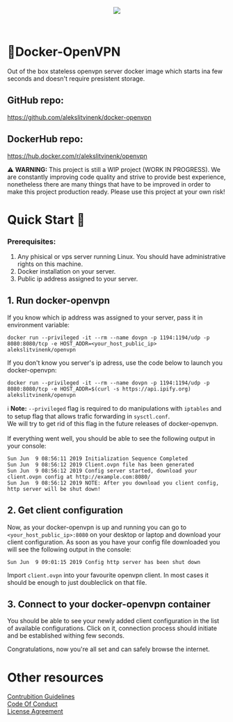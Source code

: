 <p align=center><img src="https://alekslitvinenk.github.io/docker-openvpn/assets/img/logo-s.png"></p><br>

# 🔐Docker-OpenVPN
Out of the box stateless openvpn server docker image which starts ina few seconds and doesn't require presistent storage.

## GitHub repo:
https://github.com/alekslitvinenk/docker-openvpn

## DockerHub repo:
https://hub.docker.com/r/alekslitvinenk/openvpn

⚠️ **WARNING:** This project is still a WIP project (WORK IN PROGRESS). We are constantly improving code quality and strive to provide best experience, nonetheless there are many things that have to be improved in order to make this project production ready. Please use this project at your own risk!

# Quick Start 🚀

### Prerequisites:
1. Any phisical or vps server running Linux. You should have administrative rights on this machine.
2. Docker installation on your server.
3. Public ip address assigned to your server.

## 1. Run docker-openvpn
If you know which ip address was assigned to your server, pass it in environment variable:<br>
```
docker run --privileged -it --rm --name dovpn -p 1194:1194/udp -p 8080:8080/tcp -e HOST_ADDR=<your_host_public_ip> alekslitvinenk/openvpn
```
If you don't know you server's ip adress, use the code below to launch you docker-openvpn:<br>
```
docker run --privileged -it --rm --name dovpn -p 1194:1194/udp -p 8080:8080/tcp -e HOST_ADDR=$(curl -s https://api.ipify.org) alekslitvinenk/openvpn
```

ℹ️ **Note:** `--privileged` flag is required to do manipulations with `iptables` and to setup flag that allows trafic forwarding in `sysctl.conf`.<br>
We will try to get rid of this flag in the future releases of docker-openvpn.<br><br>
If everything went well, you should be able to see the following output in your console:
```
Sun Jun  9 08:56:11 2019 Initialization Sequence Completed
Sun Jun  9 08:56:12 2019 Client.ovpn file has been generated
Sun Jun  9 08:56:12 2019 Config server started, download your client.ovpn config at http://example.com:8080/
Sun Jun  9 08:56:12 2019 NOTE: After you download you client config, http server will be shut down!
 ```
## 2. Get client configuration
Now, as your docker-openvpn is up and running you can go to `<your_host_public_ip>:8080` on your desktop or laptop and download your client configuration.
As soon as you have your config file downloaded you will see the following output in the console:<br>
```
Sun Jun  9 09:01:15 2019 Config http server has been shut down
```
Import `client.ovpn` into your favourite openvpn client. In most cases it should be enough to just doubleclick on that file.


## 3. Connect to your docker-openvpn container
You should be able to see your newly added client configuration in the list of available configurations. Click on it, connection process should initiate and be established withing few seconds.

Congratulations, now you're all set and can safely browse the internet.

# Other resources
[Contrubition Guidelines](https://github.com/alekslitvinenk/docker-openvpn/blob/master/CONTRIBUTING.md)<br>
[Code Of Conduct](https://github.com/alekslitvinenk/docker-openvpn/blob/master/CODE_OF_CONDUCT.md)<br>
[License Agreement](https://github.com/alekslitvinenk/docker-openvpn/blob/master/LICENSE)
